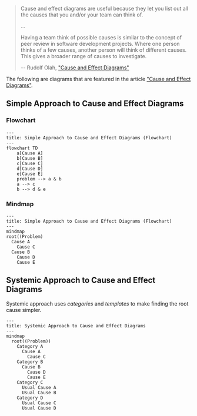 > Cause and effect diagrams are useful because they let you list out all the causes that you and/or your team can think of.
> 
> ...
> 
> Having a team think of possible causes is similar to the concept of peer review in software development projects. Where one person thinks of a few causes, another person will think of different causes. This gives a broader range of causes to investigate.
> 
> -- Rudolf Olah, ["Cause and Effect Diagrams"](https://rudolfolah.com/cause-and-effect-diagrams/)

The following are diagrams that are featured in the article ["Cause and Effect Diagrams"](https://rudolfolah.com/cause-and-effect-diagrams/).

## Simple Approach to Cause and Effect Diagrams

### Flowchart

```mermaid
---
title: Simple Approach to Cause and Effect Diagrams (Flowchart)
---
flowchart TD
    a[Cause A]
    b[Cause B]
    c[Cause C]
    d[Cause D]
    e[Cause E]
    problem --> a & b
    a --> c
    b --> d & e
```

### Mindmap

```mermaid
---
title: Simple Approach to Cause and Effect Diagrams (Flowchart)
---
mindmap
root((Problem)
  Cause A
    Cause C
  Cause B
    Cause D
    Cause E
```


## Systemic Approach to Cause and Effect Diagrams
Systemic approach uses _categories_ and _templates_ to make finding the root cause simpler.

```mermaid
---
title: Systemic Approach to Cause and Effect Diagrams
---
mindmap
  root((Problem))
    Category A
      Cause A
        Cause C
    Category B
      Cause B
        Cause D
        Cause E
    Category C
      Usual Cause A
      Usual Cause B
    Category D
      Usual Cause C
      Usual Cause D
```
